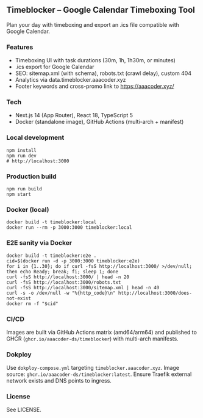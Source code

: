 ## Timeblocker – Google Calendar Timeboxing Tool

Plan your day with timeboxing and export an .ics file compatible with Google Calendar.

### Features
- Timeboxing UI with task durations (30m, 1h, 1h30m, or minutes)
- .ics export for Google Calendar
- SEO: sitemap.xml (with schema), robots.txt (crawl delay), custom 404
- Analytics via data.timeblocker.aaacoder.xyz
- Footer keywords and cross-promo link to https://aaacoder.xyz/

### Tech
- Next.js 14 (App Router), React 18, TypeScript 5
- Docker (standalone image), GitHub Actions (multi-arch + manifest)

### Local development
```
npm install
npm run dev
# http://localhost:3000
```

### Production build
```
npm run build
npm start
```

### Docker (local)
```
docker build -t timeblocker:local .
docker run --rm -p 3000:3000 timeblocker:local
```

### E2E sanity via Docker
```
docker build -t timeblocker:e2e .
cid=$(docker run -d -p 3000:3000 timeblocker:e2e)
for i in {1..30}; do if curl -fsS http://localhost:3000/ >/dev/null; then echo Ready; break; fi; sleep 1; done
curl -fsS http://localhost:3000/ | head -n 20
curl -fsS http://localhost:3000/robots.txt
curl -fsS http://localhost:3000/sitemap.xml | head -n 40
curl -s -o /dev/null -w "%{http_code}\n" http://localhost:3000/does-not-exist
docker rm -f "$cid"
```

### CI/CD
Images are built via GitHub Actions matrix (amd64/arm64) and published to GHCR (`ghcr.io/aaacoder-ds/timeblocker`) with multi-arch manifests.

### Dokploy
Use `dokploy-compose.yml` targeting `timeblocker.aaacoder.xyz`. Image source: `ghcr.io/aaacoder-ds/timeblocker:latest`. Ensure Traefik external network exists and DNS points to ingress.

### License
See LICENSE.

